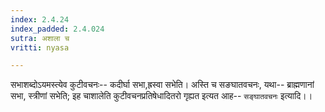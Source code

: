 ```yaml
---
index: 2.4.24
index_padded: 2.4.024
sutra: अशाला च
vritti: nyasa

---
```

सभाशब्दोऽयमस्त्येव कुटीवचनः-- कदीर्घा सभा,ह्रस्वा सभेति। अस्ति च सङघातवचनः, यथा-- ब्राह्मणानां सभा, स्त्रीणां सभेति; इह चाशालेति कुटीवचनप्रतिषेधादितरो गृह्यत इत्यत आह-- `सङ्घातवचनः` इत्यादि।।